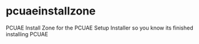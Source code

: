 # pcuaeinstallzone
PCUAE Install Zone for the PCUAE Setup Installer so you know its finished installing PCUAE
